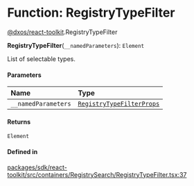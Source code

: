 # Function: RegistryTypeFilter

[@dxos/react-toolkit](../modules/dxos_react_toolkit.md).RegistryTypeFilter

**RegistryTypeFilter**(`__namedParameters`): `Element`

List of selectable types.

#### Parameters

| Name | Type |
| :------ | :------ |
| `__namedParameters` | [`RegistryTypeFilterProps`](../interfaces/dxos_react_toolkit.RegistryTypeFilterProps.md) |

#### Returns

`Element`

#### Defined in

[packages/sdk/react-toolkit/src/containers/RegistrySearch/RegistryTypeFilter.tsx:37](https://github.com/dxos/dxos/blob/db8188dae/packages/sdk/react-toolkit/src/containers/RegistrySearch/RegistryTypeFilter.tsx#L37)
